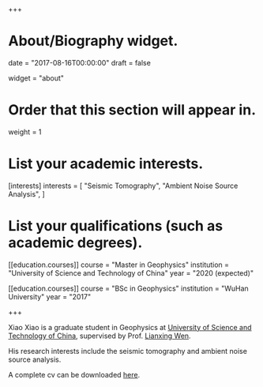 +++
# About/Biography widget.

date = "2017-08-16T00:00:00"
draft = false

widget = "about"

# Order that this section will appear in.
weight = 1

# List your academic interests.
[interests]
  interests = [
    "Seismic Tomography",
    "Ambient Noise Source Analysis",
  ]

# List your qualifications (such as academic degrees).
[[education.courses]]
  course = "Master in Geophysics"
  institution = "University of Science and Technology of China"
  year = "2020 (expected)"

[[education.courses]]
  course = "BSc in Geophysics"
  institution = "WuHan University"
  year = "2017"

+++

Xiao Xiao is a graduate student in Geophysics at
[University of Science and Technology of China](http://en.ustc.edu.cn/),
supervised by Prof. [Lianxing Wen](http://geophysics.geo.sunysb.edu/wen/).

His research interests include the seismic tomography and ambient noise source analysis. 

A complete cv can be downloaded [here](cv.pdf).
